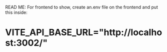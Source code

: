 READ ME: For frontend to show, create an.env file on the frontend and put this inside:

# VITE_API_BASE_URL="http://localhost:3002/"
